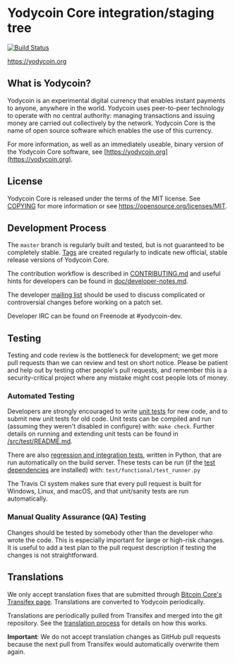 Yodycoin Core integration/staging tree
=====================================

[![Build Status](https://travis-ci.org/yodycoin-project/yodycoin.svg?branch=master)](https://travis-ci.org/yodycoin-project/yodycoin)

https://yodycoin.org

What is Yodycoin?
----------------

Yodycoin is an experimental digital currency that enables instant payments to
anyone, anywhere in the world. Yodycoin uses peer-to-peer technology to operate
with no central authority: managing transactions and issuing money are carried
out collectively by the network. Yodycoin Core is the name of open source
software which enables the use of this currency.

For more information, as well as an immediately useable, binary version of
the Yodycoin Core software, see [https://yodycoin.org](https://yodycoin.org).

License
-------

Yodycoin Core is released under the terms of the MIT license. See [COPYING](COPYING) for more
information or see https://opensource.org/licenses/MIT.

Development Process
-------------------

The `master` branch is regularly built and tested, but is not guaranteed to be
completely stable. [Tags](https://github.com/yodycoin-project/yodycoin/tags) are created
regularly to indicate new official, stable release versions of Yodycoin Core.

The contribution workflow is described in [CONTRIBUTING.md](CONTRIBUTING.md)
and useful hints for developers can be found in [doc/developer-notes.md](doc/developer-notes.md).

The developer [mailing list](https://groups.google.com/forum/#!forum/yodycoin-dev)
should be used to discuss complicated or controversial changes before working
on a patch set.

Developer IRC can be found on Freenode at #yodycoin-dev.

Testing
-------

Testing and code review is the bottleneck for development; we get more pull
requests than we can review and test on short notice. Please be patient and help out by testing
other people's pull requests, and remember this is a security-critical project where any mistake might cost people
lots of money.

### Automated Testing

Developers are strongly encouraged to write [unit tests](src/test/README.md) for new code, and to
submit new unit tests for old code. Unit tests can be compiled and run
(assuming they weren't disabled in configure) with: `make check`. Further details on running
and extending unit tests can be found in [/src/test/README.md](/src/test/README.md).

There are also [regression and integration tests](/test), written
in Python, that are run automatically on the build server.
These tests can be run (if the [test dependencies](/test) are installed) with: `test/functional/test_runner.py`

The Travis CI system makes sure that every pull request is built for Windows, Linux, and macOS, and that unit/sanity tests are run automatically.

### Manual Quality Assurance (QA) Testing

Changes should be tested by somebody other than the developer who wrote the
code. This is especially important for large or high-risk changes. It is useful
to add a test plan to the pull request description if testing the changes is
not straightforward.

Translations
------------

We only accept translation fixes that are submitted through [Bitcoin Core's Transifex page](https://www.transifex.com/projects/p/bitcoin/).
Translations are converted to Yodycoin periodically.

Translations are periodically pulled from Transifex and merged into the git repository. See the
[translation process](doc/translation_process.md) for details on how this works.

**Important**: We do not accept translation changes as GitHub pull requests because the next
pull from Transifex would automatically overwrite them again.
